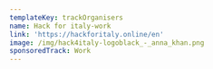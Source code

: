 ```yaml
---
templateKey: trackOrganisers
name: Hack for italy-work
link: 'https://hackforitaly.online/en'
image: /img/hack4italy-logoblack_-_anna_khan.png
sponsoredTrack: Work
---
```

